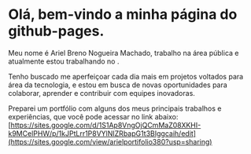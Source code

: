 # Olá, bem-vindo a minha página do github-pages. 


Meu nome é Ariel Breno Nogueira Machado, trabalho na área pública e atualmente estou trabalhando no .

Tenho buscado me aperfeiçoar cada dia mais em projetos voltados para área da tecnologia, e estou em busca de novas oportunidades para colaborar, aprender e contribuir com equipes inovadoras.

Preparei um portfólio com alguns dos meus principais trabalhos e experiências, que você pode acessar no link abaixo: [https://sites.google.com/d/1S1Ap8VngOjQCmMaZ08XKHI-k9MCelPHW/p/1kJPtLrr1P8VYlNIZRbapG1t3BIggcaih/edit](https://sites.google.com/view/arielportifolio380?usp=sharing)
